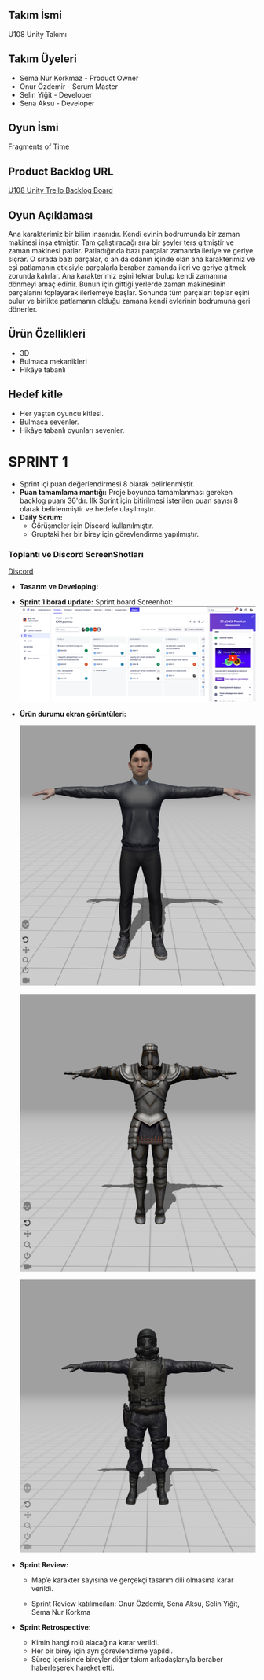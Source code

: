 

## Takım İsmi

U108 Unity Takımı

## Takım Üyeleri

- Sema Nur Korkmaz - Product Owner
- Onur Özdemir - Scrum Master
- Selin Yiğit - Developer
- Sena Aksu - Developer

## Oyun İsmi

Fragments of Time

## Product Backlog URL

[U108 Unity Trello Backlog Board](https://semakorkmaz.atlassian.net/jira/software/projects/KAN/boards/1)

## Oyun Açıklaması

Ana karakterimiz bir bilim insanıdır. Kendi evinin bodrumunda bir zaman makinesi inşa etmiştir. Tam çalıştıracağı sıra bir şeyler ters gitmiştir ve zaman makinesi patlar. Patladığında bazı parçalar zamanda ileriye ve geriye sıçrar. O sırada bazı parçalar, o an da odanın içinde olan ana karakterimiz ve eşi patlamanın etkisiyle parçalarla beraber zamanda ileri ve geriye gitmek zorunda kalırlar. Ana karakterimiz eşini tekrar bulup kendi zamanına dönmeyi amaç edinir. Bunun için gittiği yerlerde zaman makinesinin parçalarını toplayarak ilerlemeye başlar. Sonunda tüm parçaları toplar eşini bulur ve birlikte patlamanın olduğu zamana kendi evlerinin bodrumuna geri dönerler.

## Ürün Özellikleri

- 3D
- Bulmaca mekanikleri
- Hikâye tabanlı

## Hedef kitle

- Her yaştan oyuncu kitlesi.
- Bulmaca sevenler.
- Hikâye tabanlı oyunları sevenler.

# SPRINT 1

- Sprint içi puan değerlendirmesi 8 olarak belirlenmiştir.
- **Puan tamamlama mantığı:** Proje boyunca tamamlanması gereken backlog puanı 36'dır. İlk Sprint için bitirilmesi istenilen puan sayısı 8 olarak belirlenmiştir ve hedefe ulaşılmıştır.
- **Daily Scrum:**
  - Görüşmeler için Discord kullanılmıştır.
  - Gruptaki her bir birey için görevlendirme yapılmıştır.

### Toplantı ve Discord ScreenShotları

[Discord](https://imgur.com/a/KfvRqsL)

- **Tasarım ve Developing:**

- **Sprint 1 borad update:** Sprint board Screenhot:
  ![alt text](https://github.com/Selin-Yigit/Unity-Grup108-Bootcamp24/blob/main/ScreenShots/Ekran%20Resmi%202024-07-07%2022.22.03.png?raw=true)

- **Ürün durumu ekran görüntüleri:**

  ![alt text](https://github.com/Selin-Yigit/Unity-Grup108-Bootcamp24/blob/main/ScreenShots/image.png?raw=true)

  ![alt text](https://github.com/Selin-Yigit/Unity-Grup108-Bootcamp24/blob/main/ScreenShots/image2.png?raw=true)

  ![alt text](https://github.com/Selin-Yigit/Unity-Grup108-Bootcamp24/blob/main/ScreenShots/image3.png?raw=true)
  
- **Sprint Review:**
  - Map’e karakter sayısına ve gerçekçi tasarım dili olmasına karar verildi.

  - Sprint Review katılımcıları: Onur Özdemir, Sena Aksu, Selin Yiğit, Sema Nur Korkma

- **Sprint Retrospective:**
  - Kimin hangi rolü alacağına karar verildi.
  - Her bir birey için ayrı görevlendirme yapıldı.
  - Süreç içerisinde bireyler diğer takım arkadaşlarıyla beraber haberleşerek hareket etti.





